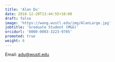 ```yaml
---
title: 'Alan Du'
date: 2018-12-20T13:44:55+10:00
draft: false
image: 'https://wang.wustl.edu/img/AlanLarge.jpg'
jobtitle: 'Graduate Student (MGG)'
orcidurl: '0000-0003-3223-9705'
promoted: true
weight: 6
---
```

Email: adu@wustl.edu